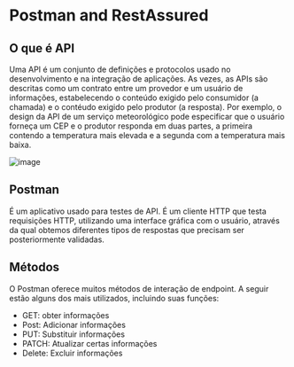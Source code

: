 # Postman and RestAssured

## O que é API

Uma API é um conjunto de definições e protocolos usado no desenvolvimento e na integração de aplicações. As vezes, as APIs são descritas como um contrato entre
um provedor e um usuário de informações, estabelecendo o conteúdo exigido pelo consumidor (a chamada) e o contéudo exigido pelo produtor (a resposta). Por exemplo, o 
design da API de um serviço meteorológico pode especificar que o usuário forneça um CEP e o produtor responda em duas partes, a primeira contendo a temperatura
mais elevada e a segunda com a temperatura mais baixa.

![image](https://user-images.githubusercontent.com/106537496/212498094-59accaa2-8041-41bf-9b4e-50df75a5a6bd.png)
<!-- Referencias -->

 ## Postman 

É um aplicativo usado para testes de API. É um cliente HTTP que testa requisições HTTP, utilizando uma interface gráfica com o usuário, através da qual
obtemos diferentes tipos de respostas que precisam ser posteriormente validadas.

## Métodos

O Postman oferece muitos métodos de interação de endpoint. A seguir estão alguns dos mais utilizados, incluindo suas funções:

* GET: obter informações
* Post: Adicionar informações
* PUT: Substituir informações
* PATCH: Atualizar certas informações
* Delete: Excluir informações


